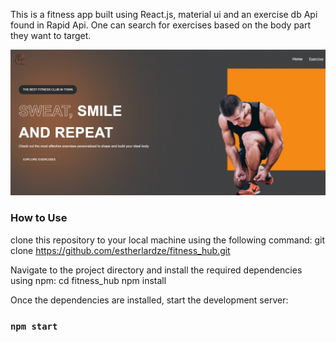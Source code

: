 This is a fitness app built using React.js, material ui and an exercise db Api found in Rapid Api.
 One can search for exercises based on the body part they want to target.

<img src="./homepage.png">

### How to Use
clone this repository to your local machine using the following command:
git clone <https://github.com/estherlardze/fitness_hub.git>

Navigate to the project directory and install the required dependencies using npm:
cd fitness_hub
npm install

Once the dependencies are installed, start the development server:
### `npm start`












